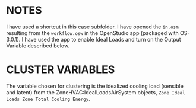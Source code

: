 # NOTES
I have used a shortcut in this case subfolder. I have opened the `in.osm` resulting from the `workflow.osw` in the OpenStudio app (packaged with OS-3.0.1). I have used the app to enable Ideal Loads and turn on the Output Variable described below.

# CLUSTER VARIABLES
The variable chosen for clustering is the idealized cooling load (sensible and latent) from the ZoneHVAC:IdealLoadsAirSystem objects, `Zone Ideal Loads Zone Total Cooling Energy`.